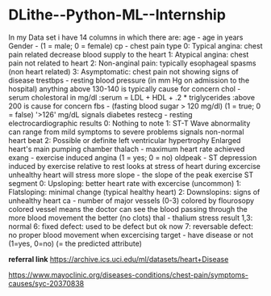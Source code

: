 # DLithe--Python-ML--Internship
In my Data set i have 14 columns in which there are:
    age - age in years
Gender - (1 = male; 0 = female)
    cp - chest pain type
        0: Typical angina: chest pain related decrease blood supply to the heart
        1: Atypical angina: chest pain not related to heart
        2: Non-anginal pain: typically esophageal spasms (non heart related)
        3: Asymptomatic: chest pain not showing signs of disease
    trestbps - resting blood pressure (in mm Hg on admission to the hospital) anything above 130-140 is typically cause for concern
    chol - serum cholestoral in mg/dl
    :serum = LDL + HDL + .2 * triglycerides
    :above 200 is cause for concern
    fbs - (fasting blood sugar > 120 mg/dl) (1 = true; 0 = false)
        '>126' mg/dL signals diabetes
    restecg - resting electrocardiographic results
            0: Nothing to note
            1: ST-T Wave abnormality
            can range from mild symptoms to severe problems
             signals non-normal heart beat
            2: Possible or definite left ventricular hypertrophy
               Enlarged heart's main pumping chamber
    thalach - maximum heart rate achieved
    exang - exercise induced angina (1 = yes; 0 = no)
    oldpeak - ST depression induced by exercise relative to rest looks at stress of heart during excercise unhealthy heart will stress more
    slope - the slope of the peak exercise ST segment
            0: Upsloping: better heart rate with excercise (uncommon)
            1: Flatsloping: minimal change (typical healthy heart)
            2: Downslopins: signs of unhealthy heart
        ca - number of major vessels (0-3) colored by flourosopy
            colored vessel means the doctor can see the blood passing through
            the more blood movement the better (no clots)
    thal - thalium stress result
         1,3: normal
        6: fixed defect: used to be defect but ok now
        7: reversable defect: no proper blood movement when excercising
    target - have disease or not (1=yes, 0=no) (= the predicted attribute)


<b>referral link</b>
https://archive.ics.uci.edu/ml/datasets/heart+Disease

https://www.mayoclinic.org/diseases-conditions/chest-pain/symptoms-causes/syc-20370838  

